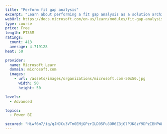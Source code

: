 ```yaml
---
title: "Perform fit gap analysis"
excerpt: "Learn about performing a fit gap analysis as a solution architect for Dynamics 365 and Microsoft Power Platform."
webUrl: https://docs.microsoft.com/en-us/learn/modules/fit-gap-analysis/
type: course
price: Free
length: PT35M
ratings:
  count: 413
  average: 4.719128
heat: 50

provider:
  name: Microsoft Learn
  domain: microsoft.com
  images:
    - url: /assets/images/organizations/microsoft.com-50x50.jpg
      width: 50
      height: 50

levels:
  - Advanced

topics:
  - Power BI

secured: "Hiwf6m7/iq/qJNJCu3VTm0EMjGPzrILD05Fu8OR6Z3jGlPJK8zY9DPzIBHPWLP+yzkpXNqWzhjX/ZL356L0o8tibHci3usqFdX6Mkb5o67oL91So5lJdRaKR6SloJgwANRA3pgcIdKNNlmui3LEoK9ENW8U9wmcJaEybVM20qGVUwh+F65HLkyb5wEmAyYNYHguZgrV6fgwPhzhBcAuDShnWA34CiloRcqMcgGmfLQlGSa7P6LBtPi5lrWcdEbPQdfnljrYr29eK/c5EBdyKsZL5rHG+bilV77epnH1PKF9mZHoprpoFbTw3Lxdgqhj6XG79/AbsGSZwo36b5Ub4x2KUImphTKrRb9R59lrNEkIGAZ+38v1vbBxoGFf6SFJg3glDkVWs6lkZlkqQvlyqmI21uXSQVLxgurnlLnEwwc8=;PvulHa2yCYTD5akf/ltUPw=="
---
```


